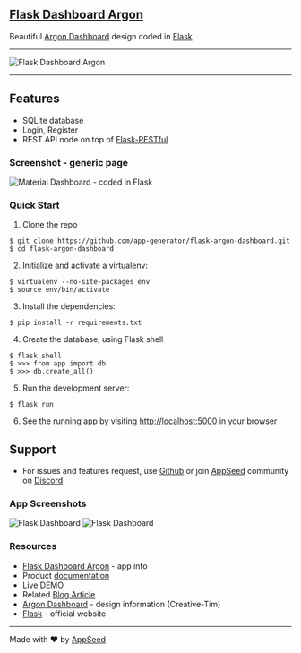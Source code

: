 ﻿## [Flask Dashboard Argon](https://appseed.us/admin-dashboards/flask-dashboard-argon)

Beautiful [Argon Dashboard](https://www.creative-tim.com/product/argon-dashboard) design coded in [Flask](http://flask.pocoo.org/) 

<hr>

![Flask Dashboard Argon](https://github.com/app-generator/flask-argon-dashboard/blob/master/screenshots/flask-argon-dashboard-intro.gif)

<hr>

Features
------

- SQLite database
- Login, Register
- REST API node on top of [Flask-RESTful](https://flask-restful.readthedocs.io/en/latest/)


### Screenshot - generic page

![Material Dashboard - coded in Flask](https://github.com/app-generator/flask-argon-dashboard/blob/master/screenshots/flask-argon-dashboard-main.jpg)


### Quick Start

1. Clone the repo
  ```
  $ git clone https://github.com/app-generator/flask-argon-dashboard.git
  $ cd flask-argon-dashboard
  ```

2. Initialize and activate a virtualenv:
  ```
  $ virtualenv --no-site-packages env
  $ source env/bin/activate
  ```

3. Install the dependencies:
  ```
  $ pip install -r requirements.txt
  ```

4. Create the database, using Flask shell
  ```
  $ flask shell
  $ >>> from app import db
  $ >>> db.create_all()
  ```

5. Run the development server:
  ```
  $ flask run
  ```

6. See the running app by visiting [http://localhost:5000](http://localhost:5000) in your browser


## Support
- For issues and features request, use [Github](https://github.com/app-generator/flask-argon-dashboard/issues/new) or join [AppSeed](https://appseed.us) community on [Discord](https://discord.gg/fZC6hup)   


### App Screenshots

![Flask Dashboard](https://github.com/app-generator/flask-argon-dashboard/blob/master/screenshots/flask-argon-dashboard-login.jpg)
![Flask Dashboard](https://github.com/app-generator/flask-argon-dashboard/blob/master/screenshots/flask-argon-dashboard-profile.jpg)

### Resources

 - [Flask Dashboard Argon](https://appseed.us/admin-dashboards/flask-dashboard-argon) - app info
 - Product [documentation](https://docs.appseed.us/admin-dashboards/flask-dashboard-argon/)
 - Live [DEMO](https://flask-argon-dashboard.appseed.us/)
 - Related [Blog Article](https://blog.appseed.us/flask-dashboard-argon-zero-to-full-stack/)
 - [Argon Dashboard](https://www.creative-tim.com/product/argon-dashboard) - design information (Creative-Tim)
 - [Flask](http://flask.pocoo.org/) - official website
 

---
Made with ♥ by [AppSeed](https://appseed.us?ref=github)


